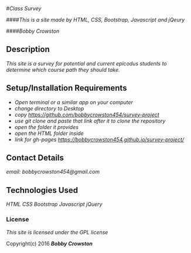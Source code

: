 #_Class Survey_

####_This is a site made by HTML, CSS, Bootstrap, Javascript and jQeury_

####_Bobby Crowston_

## Description

_This site is a survey for potential and current epicodus students to determine which course path they should take._

## Setup/Installation Requirements

* _Open terminal or a similar app on your computer_
* _change directory to Desktop_
* _copy https://github.com/bobbycrowston454/survey-project_
* _use git clone and paste that link after it to clone the repository_
* _open the folder it provides_
* _open the HTML folder inside_
* _link for gh-pages https://bobbycrowston454.github.io/survey-project/_


## Contact Details

_email: bobbycrowston454@gmail.com_

## Technologies Used

_HTML_
_CSS_
_Bootstrap_
_Javascript_
_jQuery_

### License

_This site is licensed under the GPL license_

Copyright(c) 2016 **_Bobby Crowston_**
